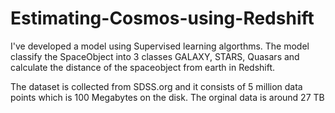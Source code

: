 # Estimating-Cosmos-using-Redshift

I've developed a model using Supervised learning algorthms. The model classify the SpaceObject into 3 classes GALAXY, STARS, Quasars and
calculate the distance of the spaceobject from earth in Redshift. 

The dataset is collected from SDSS.org and it consists of 5 million data points which is 100 Megabytes on the disk. The orginal data is around 27 TB
